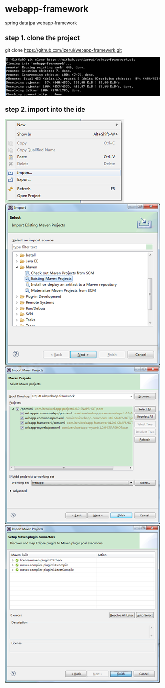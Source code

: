 webapp-framework
================

spring data jpa webapp-framework

step 1. clone the project
-
git clone https://github.com/izerui/webapp-framework.git

![图示0](https://github.com/izerui/webapp-framework/blob/master/maven/resources/0.png?raw=true)

step 2. import into the ide
-
![导入](https://github.com/izerui/webapp-framework/blob/master/maven/resources/1.png?raw=true)
![选取maven工程](https://github.com/izerui/webapp-framework/blob/master/maven/resources/2.png?raw=true)
![添加到set集合](https://github.com/izerui/webapp-framework/blob/master/maven/resources/3.png?raw=true)
![完成](https://github.com/izerui/webapp-framework/blob/master/maven/resources/4.png?raw=true)

